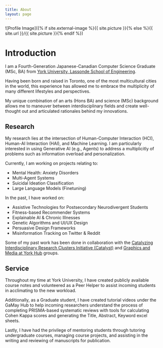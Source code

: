 ```yaml
---
title: About
layout: page
---
```

![Profile Image]({% if site.external-image %}{{ site.picture }}{% else %}{{ site.url }}/{{ site.picture }}{% endif %})

<h1>Introduction </h1>
I am a Fourth-Generation Japanese-Canadian Computer Science Graduate (MSc, BA) from <a href = "https://lassonde.yorku.ca/">York University, Lassonde School of Engineering</a>. 

Having been born and raised in Toronto, one of the most multicultural cities in the world, this experience has allowed me to embrace the multiplicity of many different lifestyles and perspectives.

My unique combination of an arts (Hons BA) and science (MSc) background allows me to maneuver between interdisciplinary fields and create well-thought out and articulated rationales behind my innovations.

<h2>Research</h2>
My research lies at the intersection of Human-Computer Interaction (HCI), Human-AI Interaction (HAI), and Machine Learning. I am particularly interested in using Generative AI (e.g., Agents) to address a multiplicitly of problems such as information overload and personalization.

Currently, I am working on projects relating to:
<ul>
    <li>Mental Health: Anxiety Disorders</li>
    <li>Multi-Agent Systems</li>
    <li>Suicidal Ideation Classification</li>
    <li>Large Language Models (Finetuning)</li>
</ul>

In the past, I have worked on:
<ul>
    <li>Assistive Technologies for Postsecondary Neurodivergent Students</li>
    <li>Fitness-based Recommender Systems</li>
    <li>Explainable AI & Chronic Illnesses</li>
    <li>Genetic Algorithms and UI/UX Design</li>
    <li>Persuasive Design Frameworks</li>
    <li>Misinformation Tracking on Twitter & Reddit</li>
</ul>

Some of my past work has been done in collaboration with the <a href = "https://www.yorku.ca/yfile/2022/04/13/catalyzing-interdisciplinary-research-clusters-initiative-invites-new-applicants/">Catalyzing Interdisciplinary Research Clusters Initiative (Catalyst)</a> and <a href = "https://gamay-hub.github.io/">Graphics and Media at York Hub</a> groups.

<h2>Service</h2>
Throughout my time at York University, I have created publicly available course notes and volunteered as a Peer Helper to assist incoming students in acclimating to the new workload. 

Additionally, as a Graduate student, I have created tutorial videos under the GaMay Hub to help incoming researchers understand the process of completing PRISMA-based systematic reviews with tools for calculating Cohen Kappa scores and generating the Title, Abstract, Keyword excel sheets.

Lastly, I have had the privilege of mentoring students through tutoring undergraduate courses, managing course projects, and assisting in the writing and reviewing of manuscripts for publication.